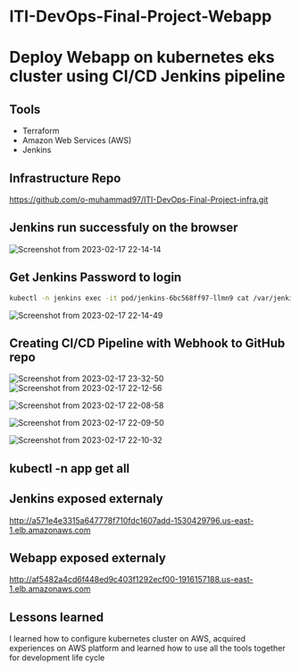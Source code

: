 # ITI-DevOps-Final-Project-Webapp

# Deploy Webapp on kubernetes eks cluster using CI/CD Jenkins pipeline

## Tools
- Terraform
- Amazon Web Services (AWS)
- Jenkins

## Infrastructure Repo
https://github.com/o-muhammad97/ITI-DevOps-Final-Project-infra.git

## Jenkins run successfuly on the browser

![Screenshot from 2023-02-17 22-14-14](https://user-images.githubusercontent.com/50025855/219797198-b4a1530a-b458-4a87-ae56-78c6e2466476.png)


## Get Jenkins Password to login 
```bash
kubectl -n jenkins exec -it pod/jenkins-6bc568ff97-llmn9 cat /var/jenkins_home/secrets/initialAdminPassword
```
![Screenshot from 2023-02-17 22-14-49](https://user-images.githubusercontent.com/50025855/219797223-e86e65d0-bb0d-42ac-b879-1b4b8c398381.png)


## Creating CI/CD Pipeline with Webhook to GitHub repo

![Screenshot from 2023-02-17 23-32-50](https://user-images.githubusercontent.com/50025855/219797966-a971f5df-2792-4973-bff5-d839ba0083fd.png)
![Screenshot from 2023-02-17 22-12-56](https://user-images.githubusercontent.com/50025855/219797996-f7f6eec7-9029-47dd-8d06-c269ef562296.png)

![Screenshot from 2023-02-17 22-08-58](https://user-images.githubusercontent.com/50025855/219798151-21388bef-262e-4812-bb73-ac3447df3784.png)

![Screenshot from 2023-02-17 22-09-50](https://user-images.githubusercontent.com/50025855/219798174-b99e5bd4-9543-43ae-8698-aed7fce5aead.png)

![Screenshot from 2023-02-17 22-10-32](https://user-images.githubusercontent.com/50025855/219798216-282cac85-c1cb-4862-99af-75ac1e32e049.png)

## kubectl -n app get all


## Jenkins exposed externaly
http://a571e4e3315a647778f710fdc1607add-1530429796.us-east-1.elb.amazonaws.com




## Webapp exposed externaly
http://af5482a4cd6f448ed9c403f1292ecf00-1916157188.us-east-1.elb.amazonaws.com




## Lessons learned

I learned how to configure kubernetes cluster on AWS, acquired experiences on AWS platform and learned how to use all the tools together for development life cycle 
